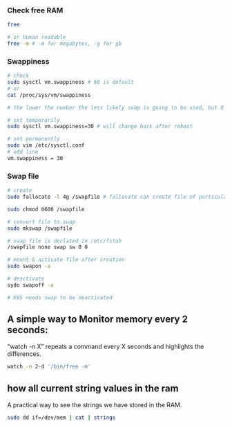 ### Check free RAM

```bash
free

# or human readable
free -m # -m for megabytes, -g for gb
```

### Swappiness

```bash
# check
sudo sysctl vm.swappiness # 60 is default
# or
cat /proc/sys/vm/swappiness

# the lower the number the less likely swap is going to be used, but 0 wont disable swap usage (server will try not to use it). 60 is the best value

# set temporarily
sudo sysctl vm.swappiness=30 # will change back after reboot

# set permanently
sudo vim /etc/sysctl.conf
# add line
vm.swappiness = 30
```

### Swap file

```bash
# create
sudo fallocate -l 4g /swapfile # fallocate can create file of particular size

sudo chmod 0600 /swapfile

# convert file to swap
sudo mkswap /swapfile

# swap file is declated in /etc/fstab
/swapfile none swap sw 0 0

# mount & activate file after creation
sudo swapon -a

# deactivate
sydo swapoff -a

# K8S needs swap to be deactivated
```

## A simple way to Monitor memory every 2 seconds:

“watch -n X” repeats a command every X seconds and highlights the differences.

```bash
watch -n 2-d '/bin/free -m'
```

## how all current string values in the ram

A practical way to see the strings we have stored in the RAM.

```bash
sudo dd if=/dev/mem | cat | strings
```
